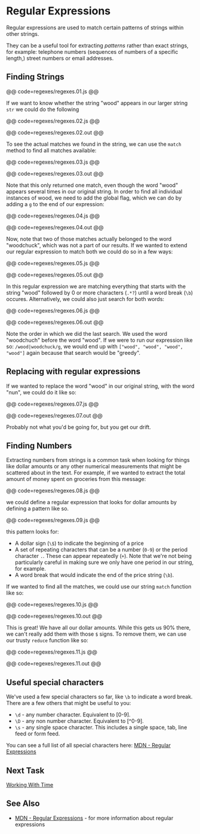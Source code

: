 # Regular Expressions

Regular expressions are used to match certain patterns of strings within other strings.

They can be a useful tool for extracting _patterns_ rather than exact strings, for example:
telephone numbers (sequences of numbers of a specific length,) street numbers or email
addresses.

## Finding Strings

@@ code=regexes/regexes.01.js @@

If we want to know whether the string "wood" appears in our larger string `str` we
could do the following

@@ code=regexes/regexes.02.js @@

@@ code=regexes/regexes.02.out @@

To see the actual matches we found in the string, we can use the `match` method
to find all matches available:

@@ code=regexes/regexes.03.js @@

@@ code=regexes/regexes.03.out @@

Note that this only returned one match, even though the word "wood" appears several
times in our original string. In order to find all individual instances of wood, we need
to add the global flag, which we can do by adding a `g` to the end of our expression:

@@ code=regexes/regexes.04.js @@

@@ code=regexes/regexes.04.out @@

Now, note that two of those matches actually belonged to the word "woodchuck", which
was not a part of our results. If we wanted to extend our regular expression to match both
we could do so in a few ways:

@@ code=regexes/regexes.05.js @@

@@ code=regexes/regexes.05.out @@

In this regular expression we are matching everything that starts with the string "wood"
followed by 0 or more characters (`.*?`) until a word break (`\b`) occures.
Alternatively, we could also just search for both words:

@@ code=regexes/regexes.06.js @@

@@ code=regexes/regexes.06.out @@

Note the order in which we did the last search. We used the word "woodchuch" before
the word "wood". If we were to run our expression like so: `/wood|woodchuck/g`, we would
end up with `["wood", "wood", "wood", "wood"]` again because that search would be
"greedy".

## Replacing with regular expressions

If we wanted to replace the word "wood" in our original string, with the word
"nun", we could do it like so:

@@ code=regexes/regexes.07.js @@

@@ code=regexes/regexes.07.out @@

Probably not what you'd be going for, but you get our drift.

## Finding Numbers

Extracting numbers from strings is a common task when looking for things like
dollar amounts or any other numerical measurements that might be scattered about
in the text.
For example, if we wanted to extract the total amount of money spent
on groceries from this message:

@@ code=regexes/regexes.08.js @@

we could define a regular expression that looks for dollar amounts by defining a
pattern like so.

@@ code=regexes/regexes.09.js @@

this pattern looks for:
* A dollar sign (`\$`) to indicate the beginning of a price
* A set of repeating characters that can be a number (`0-9`) or the period character `.`. These can appear repeatedly (`+`). Note that we're not being particularly careful in making sure we only have one period in our string, for example.
* A word break that would indicate the end of the price string (`\b`).

If we wanted to find all the matches, we could use our string `match` function like so:

@@ code=regexes/regexes.10.js @@

@@ code=regexes/regexes.10.out @@

This is great! We have all our dollar amounts. While this gets us 90% there, we
can't really add them with those `$` signs. To remove them, we can use our trusty
`reduce` function like so:

@@ code=regexes/regexes.11.js @@

@@ code=regexes/regexes.11.out @@

## Useful special characters
We've used a few special characters so far, like `\b` to indicate a word break. There
are a few others that might be useful to you:

* `\d` - any number character.  Equivalent to [0-9].
* `\D` - any non number character. Equivalent to [^0-9].
* `\s` - any single space character. This includes a single space, tab, line feed or
form feed.

You can see a full list of all special characters here:
[MDN - Regular Expressions](https://developer.mozilla.org/en-US/docs/Web/JavaScript/Guide/Regular_Expressions)

## Next Task

[Working With Time](time.html)

## See Also

- [MDN - Regular Expressions](https://developer.mozilla.org/en-US/docs/Web/JavaScript/Guide/Regular_Expressions) - for more information about regular expressions
